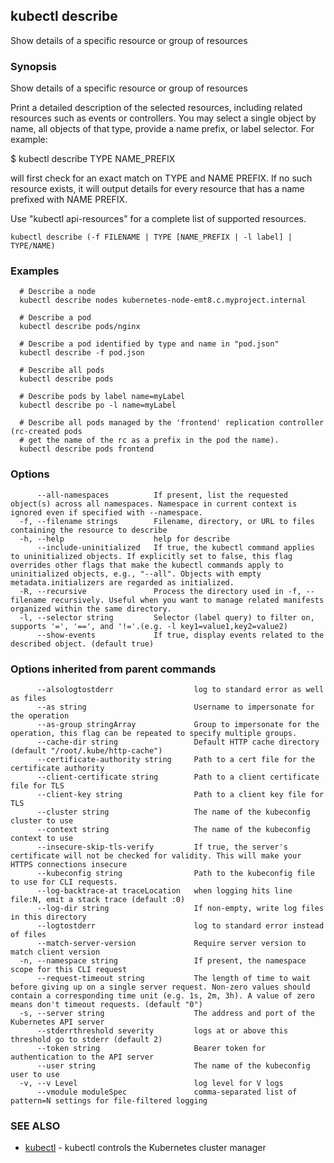 ## kubectl describe

Show details of a specific resource or group of resources

### Synopsis

Show details of a specific resource or group of resources 

Print a detailed description of the selected resources, including related resources such as events or controllers. You may select a single object by name, all objects of that type, provide a name prefix, or label selector. For example: 

  $ kubectl describe TYPE NAME_PREFIX
  
will first check for an exact match on TYPE and NAME PREFIX. If no such resource exists, it will output details for every resource that has a name prefixed with NAME PREFIX.

Use "kubectl api-resources" for a complete list of supported resources.

```
kubectl describe (-f FILENAME | TYPE [NAME_PREFIX | -l label] | TYPE/NAME)
```

### Examples

```
  # Describe a node
  kubectl describe nodes kubernetes-node-emt8.c.myproject.internal
  
  # Describe a pod
  kubectl describe pods/nginx
  
  # Describe a pod identified by type and name in "pod.json"
  kubectl describe -f pod.json
  
  # Describe all pods
  kubectl describe pods
  
  # Describe pods by label name=myLabel
  kubectl describe po -l name=myLabel
  
  # Describe all pods managed by the 'frontend' replication controller (rc-created pods
  # get the name of the rc as a prefix in the pod the name).
  kubectl describe pods frontend
```

### Options

```
      --all-namespaces          If present, list the requested object(s) across all namespaces. Namespace in current context is ignored even if specified with --namespace.
  -f, --filename strings        Filename, directory, or URL to files containing the resource to describe
  -h, --help                    help for describe
      --include-uninitialized   If true, the kubectl command applies to uninitialized objects. If explicitly set to false, this flag overrides other flags that make the kubectl commands apply to uninitialized objects, e.g., "--all". Objects with empty metadata.initializers are regarded as initialized.
  -R, --recursive               Process the directory used in -f, --filename recursively. Useful when you want to manage related manifests organized within the same directory.
  -l, --selector string         Selector (label query) to filter on, supports '=', '==', and '!='.(e.g. -l key1=value1,key2=value2)
      --show-events             If true, display events related to the described object. (default true)
```

### Options inherited from parent commands

```
      --alsologtostderr                  log to standard error as well as files
      --as string                        Username to impersonate for the operation
      --as-group stringArray             Group to impersonate for the operation, this flag can be repeated to specify multiple groups.
      --cache-dir string                 Default HTTP cache directory (default "/root/.kube/http-cache")
      --certificate-authority string     Path to a cert file for the certificate authority
      --client-certificate string        Path to a client certificate file for TLS
      --client-key string                Path to a client key file for TLS
      --cluster string                   The name of the kubeconfig cluster to use
      --context string                   The name of the kubeconfig context to use
      --insecure-skip-tls-verify         If true, the server's certificate will not be checked for validity. This will make your HTTPS connections insecure
      --kubeconfig string                Path to the kubeconfig file to use for CLI requests.
      --log-backtrace-at traceLocation   when logging hits line file:N, emit a stack trace (default :0)
      --log-dir string                   If non-empty, write log files in this directory
      --logtostderr                      log to standard error instead of files
      --match-server-version             Require server version to match client version
  -n, --namespace string                 If present, the namespace scope for this CLI request
      --request-timeout string           The length of time to wait before giving up on a single server request. Non-zero values should contain a corresponding time unit (e.g. 1s, 2m, 3h). A value of zero means don't timeout requests. (default "0")
  -s, --server string                    The address and port of the Kubernetes API server
      --stderrthreshold severity         logs at or above this threshold go to stderr (default 2)
      --token string                     Bearer token for authentication to the API server
      --user string                      The name of the kubeconfig user to use
  -v, --v Level                          log level for V logs
      --vmodule moduleSpec               comma-separated list of pattern=N settings for file-filtered logging
```

### SEE ALSO

* [kubectl](kubectl.md)	 - kubectl controls the Kubernetes cluster manager

